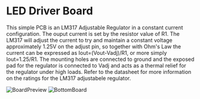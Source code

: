 # LED Driver Board
This simple PCB is an LM317 Adjustable Regulator in a constant current configuration. The ouput current is set by the resistor value of R1. The LM317 will adjust the current to try and maintain a constant voltage approximately 1.25V on the adjust pin, so together with Ohm's Law the current can be expressed as Iout=(Vout-Vadj)/R1, or more simply Iout=1.25/R1. The mounting holes are connected to ground and the exposed pad for the regulator is connected to Vadj and acts as a thermal relief for the regulator under high loads. Refer to the datasheet for more information on the ratings for the LM317 adjustabele regulator.

![BoardPreview](https://644db4de3505c40a0444-327723bce298e3ff5813fb42baeefbaa.ssl.cf1.rackcdn.com/2ef504c831febf3b676ea4ab92a8fa43.png)
![BottomBoard](https://644db4de3505c40a0444-327723bce298e3ff5813fb42baeefbaa.ssl.cf1.rackcdn.com/a0ea877094206880bce0eb705abeebe7.png)
